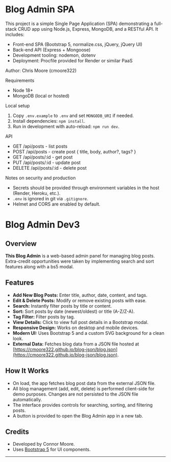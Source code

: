 # Blog Admin SPA

This project is a simple Single Page Application (SPA) demonstrating a full-stack CRUD app using Node.js, Express, MongoDB, and a RESTful API. It includes:

- Front-end SPA (Bootstrap 5, normalize.css, jQuery, jQuery UI)
- Back-end API (Express + Mongoose)
- Development tooling: nodemon, dotenv
- Deployment: Procfile provided for Render or similar PaaS

Author: Chris Moore (cmoore322)

Requirements
- Node 18+
- MongoDB (local or hosted)

Local setup

1. Copy `.env.example` to `.env` and set `MONGODB_URI` if needed.
2. Install dependencies: `npm install`.
3. Run in development with auto-reload: `npm run dev`.

API
- GET /api/posts - list posts
- POST /api/posts - create post { title, body, author?, tags? }
- GET /api/posts/:id - get post
- PUT /api/posts/:id - update post
- DELETE /api/posts/:id - delete post

Notes on security and production
- Secrets should be provided through environment variables in the host (Render, Heroku, etc.).
- `.env` is ignored in git via `.gitignore`.
- Helmet and CORS are enabled by default.
# Blog Admin Dev3

## Overview

**This Blog Admin** is a web-based admin panel for managing blog posts. Extra-credit opportunities were taken by implementing search and sort features along with a bs5 modal.

## Features

- **Add New Blog Posts:** Enter title, author, date, content, and tags.
- **Edit & Delete Posts:** Modify or remove existing posts with ease.
- **Search:** Instantly filter posts by title or content.
- **Sort:** Sort posts by date (newest/oldest) or title (A-Z/Z-A).
- **Tag Filter:** Filter posts by tag.
- **View Details:** Click to view full post details in a Bootstrap modal.
- **Responsive Design:** Works on desktop and mobile devices.
- **Modern UI:** Uses Bootstrap 5 and a custom SVG background for a clean look.
- **External Data:** Fetches blog data from a JSON file hosted at [https://cmoore322.github.io/blog-json/blog.json](https://cmoore322.github.io/blog-json/blog.json).

## How It Works

- On load, the app fetches blog post data from the external JSON file.
- All blog management (add, edit, delete) is performed client-side for demo purposes. Changes are not persisted to the JSON file automatically.
- The interface provides controls for searching, sorting, and filtering posts.
- A button is provided to open the Blog Admin app in a new tab.

## Credits

- Developed by Connor Moore.
- Uses [Bootstrap 5](https://getbootstrap.com/) for UI components.

---
